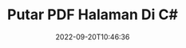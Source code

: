 ---
############################# Static ############################
layout: "auto-gen-merger"
date: 2022-09-20T10:46:36
draft: false
otherformats: xps tex epub

############################# Head ############################
head_title: "Putar PDF Halaman dalam C# – Putar pada Sudut 90, 180, 270"
head_description: "Putar halaman dokumen tertentu atau semua file PDF pada sudut rotasi 90, 180, 270 menggunakan API penggabungan dokumen."

############################# Header ############################
title: "Putar PDF Halaman Di C#"
description: "Putar halaman PDF dengan beberapa baris kode .NET."
bg_image: "https://cms.admin.containerize.com/templates/aspose/App_Themes/V3/images/bg/header1.png"
bg_overlay: false
button:
    enable: true
    icon: "fas fa-arrow-down"
    label: "Unduh Uji Coba Gratis"
    link: "https://downloads.groupdocs.com/merger/net"

############################# SubMenu ############################
submenu:
    enable: true

    left:
        img_alt: "GroupDocs.Merger for .NET"
        image: "https://cms.admin.containerize.com/templates/groupdocs/images/product-logos/90x90-noborder/groupdocs-merger-net.png"
        product: "GroupDocs.Merger"
        platform: ".NET"

    middle:
        button:

            # button loop
            - link: "https://apireference.groupdocs.com/merger/net"
              text: "Referensi API"

            # button loop
            - link: "https://github.com/groupdocs-merger"
              text: "Contoh Kode"

            # button loop
            - link: "https://products.groupdocs.app/merger/family"
              text: "Demo Langsung"

            # button loop
            - link: "https://purchase.groupdocs.com/pricing/merger/net"
              text: "Harga"

    right:
        link_download: "https://downloads.groupdocs.com/merger"
        link_learn: "https://docs.groupdocs.com/merger/net"
        link_buy: "https://purchase.groupdocs.com"

############################# About ############################
about:
    enable: true
    title: "Tentang GroupDocs.Merger for .NET API"
    content: |
        [GroupDocs.Merger for .NET](/id/merger/net/) menawarkan solusi sederhana untuk menggabungkan & memisahkan berbagai format dokumen dengan aman termasuk PDF, Microsoft Office (Word, Excel, PowerPoint , OneNote), OpenDocument, HTML, gambar, dan banyak lainnya dalam aplikasi .NET. Dengan menambahkan hanya beberapa baris kode, lakukan beberapa operasi dokumen seperti memindahkan, menghapus, memutar, menukar, mengekstrak, atau mengubah orientasi halaman di dalam dokumen. API penggabungan dokumen juga mendukung pratinjau halaman dokumen sebagai gambar untuk menganalisis struktur dokumen, pemformatan, dan konten pada halaman.
        
        GroupDocs.Merger API adalah pilihan tepat untuk solusi perusahaan yang membutuhkan fitur rotasi halaman file. API ini didukung dengan baik di semua sistem operasi dan platform utama termasuk .NET Framework, .NET Standard, .NET Core, Mono.

############################# Steps ############################
steps:
    enable: true
    title_left: "Putar PDF Halaman File di .NET"
    content_left: |
        [GroupDocs.Merger for .NET](/id/merger/net/) memudahkan pengembang C# untuk merotasi beberapa halaman tertentu atau semua halaman dalam file PDF pada 90 , 180 atau 270 sudut rotasi dengan menerapkan beberapa langkah mudah.
        
        * Inisialisasi **RotateOptions** dengan sudut rotasi dan nomor halaman yang diinginkan.
        * Buat instance baru **Merger** dan teruskan jalur dokumen sumber sebagai parameter konstruktor.
        * Panggil **RotatePages** dan teruskan objek **RotateOptions**.
        * Panggil **Save** dan tentukan jalur file untuk menyimpan dokumen yang dihasilkan.

    title_right: "Persyaratan sistem"
    content_right: |
        GroupDocs.Merger for .NET API didukung di semua platform dan sistem operasi utama. Sebelum menjalankan kode di bawah ini, pastikan Anda telah menginstal prasyarat berikut di sistem Anda.

        * Sistem Operasi: Microsoft Windows, Linux, MacOS
        * Lingkungan Pengembangan: Visual Studio, Xamarin, MonoDevelop
        * Kerangka kerja: .NET Framework, .NET Standard, .NET Core, Mono
        * Unduh versi terbaru GroupDocs.Merger for .NET dari [NuGet](https://www.nuget.org/packages/groupdocs.merger)
         
    code: |
     {{% merger/additional-styles %}}
     {{< merger/code-merger title="Cara memutar halaman file PDF menggunakan kode contoh C#">}}

        ```csharp    
        // Putar halaman file PDF menggunakan GroupDocs.Merger API
        // Inisialisasi kelas RotateOptions untuk menentukan sudut rotasi dan nomor halaman yang akan diputar
        RotateOptions rotateOptions = new RotateOptions(RotateMode.Rotate180, new int[] { 2, 3 });

        // Instansiasi Penggabungan dengan dokumen masukan PDF
        using (Merger merger = new Merger("input.pdf"))
          {
            // Panggil metode RotatePages dan berikan objek RotateOptions ke sana
            merger.RotatePages(rotateOptions);
    
            // Panggil metode Simpan dan berikan jalur file yang diinginkan untuk menyimpan dokumen keluaran
            merger.Save("output.pdf");
          }
        ```
     {{< /merger/code-merger >}}

############################# Demos ############################
demos:
    enable: true
    title: "Demo Langsung - Putar PDF Halaman File Online"
    content: |
       Putar halaman file PDF sekarang juga dengan mengunjungi situs web [GroupDocs.Merger Live Demo](https://products.groupdocs.app/splitter/rotate-pages/pdf).
       Demo langsung memiliki manfaat sebagai berikut.
        
############################# About Formats ############################
about_formats:
    enable: true

############################# More Formats ############################
more_formats:
    enable: true
    title: "Putar Halaman dari Format Dokumen Lain"
    content: |
        .NET mendokumentasikan penggabungan & API pemisahan untuk format file dan gambar. Putar beberapa format file populer seperti yang dinyatakan di bawah ini.

############################# Back to top ###############################
back_to_top:
    enable: true
---